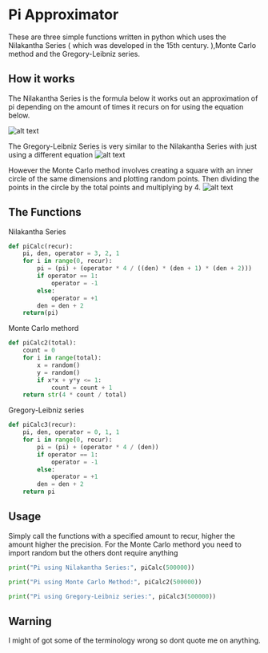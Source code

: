 # Pi Approximator 

These are three simple functions written in python which uses the Nilakantha Series ( which was developed in the 15th century. ),Monte Carlo method and the Gregory-Leibniz series.

## How it works

The Nilakantha Series is the formula below it  works out an approximation of pi depending on the amount of times it recurs on for using the equation below.

![alt text](https://www.mathscareers.org.uk/wp-content/ql-cache/quicklatex.com-a3dba30db136def060827e83c2837443_l3.svg)

The Gregory-Leibniz Series is very similar to the Nilakantha Series with just using a different equation 
![alt text](https://i.stack.imgur.com/sRrzJ.png)


However the Monte Carlo method involves creating a square with an inner circle of the same dimensions and plotting random points. Then dividing the points in the circle by the total points and multiplying by 4.
![alt text](https://images.squarespace-cdn.com/content/v1/54e50c15e4b058fc6806d068/1425423073377-E2QATXP5SYN4RUZJ82D2/image-asset.png?format=200w)

## The Functions

Nilakantha Series
```python
def piCalc(recur):
    pi, den, operator = 3, 2, 1
    for i in range(0, recur):
        pi = (pi) + (operator * 4 / ((den) * (den + 1) * (den + 2)))
        if operator == 1:
            operator = -1
        else:
            operator = +1
        den = den + 2
    return(pi)
```
Monte Carlo methord
```python
def piCalc2(total):
    count = 0
    for i in range(total):
        x = random()
        y = random()
        if x*x + y*y <= 1:
            count = count + 1
    return str(4 * count / total)
```
Gregory-Leibniz series
```python
def piCalc3(recur):
    pi, den, operator = 0, 1, 1
    for i in range(0, recur):
        pi = (pi) + (operator * 4 / (den))
        if operator == 1:
            operator = -1
        else:
            operator = +1
        den = den + 2
    return pi
```

## Usage

Simply call the functions with a specified amount to recur, higher the amount higher the precision.
For the Monte Carlo methord you need to import random but the others dont require anything
```python
print("Pi using Nilakantha Series:", piCalc(500000))
```
```python
print("Pi using Monte Carlo Method:", piCalc2(500000))
```
```python
print("Pi using Gregory-Leibniz series:", piCalc3(500000))
```

## Warning
I might of got some of the terminology wrong so dont quote me on anything.